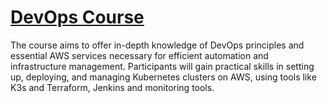 # [DevOps Course](https://github.com/rolling-scopes-school/tasks/tree/master/devops)
The course aims to offer in-depth knowledge of DevOps principles and essential AWS services necessary for efficient automation and infrastructure management. Participants will gain practical skills in setting up, deploying, and managing Kubernetes clusters on AWS, using tools like K3s and Terraform, Jenkins and monitoring tools.

